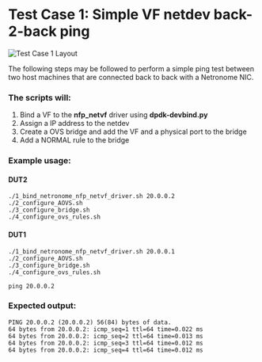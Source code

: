 # Test Case 1: Simple VF netdev back-2-back ping

![Test Case 1 Layout](https://github.com/netronome-support/IVG/blob/master/Vector%20Diagrams/Graphics/Test%20Case%201.png?raw=true)

The following steps may be followed to perform a simple ping test between two host machines that are connected back to back with a Netronome NIC.

### The scripts will:
1. Bind a VF to the **nfp_netvf** driver using **dpdk-devbind.py**
2. Assign a IP address to the netdev 
3. Create a OVS bridge and add the VF and a physical port to the bridge
4. Add a NORMAL rule to the bridge

### Example usage:

#### DUT2
```
./1_bind_netronome_nfp_netvf_driver.sh 20.0.0.2
./2_configure_AOVS.sh
./3_configure_bridge.sh
./4_configure_ovs_rules.sh
```

#### DUT1
```
./1_bind_netronome_nfp_netvf_driver.sh 20.0.0.1
./2_configure_AOVS.sh
./3_configure_bridge.sh
./4_configure_ovs_rules.sh

ping 20.0.0.2
```

### Expected output:
```
PING 20.0.0.2 (20.0.0.2) 56(84) bytes of data.
64 bytes from 20.0.0.2: icmp_seq=1 ttl=64 time=0.022 ms
64 bytes from 20.0.0.2: icmp_seq=2 ttl=64 time=0.013 ms
64 bytes from 20.0.0.2: icmp_seq=3 ttl=64 time=0.012 ms
64 bytes from 20.0.0.2: icmp_seq=4 ttl=64 time=0.012 ms
```
